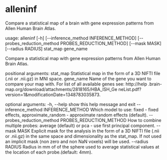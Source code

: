 alleninf
========

Compare a statistical map of a brain with gene expression patterns from Allen Human Brain Atlas.


usage: alleninf [-h] [--inference_method INFERENCE_METHOD]
                [--probes_reduction_method PROBES_REDUCTION_METHOD]
                [--mask MASK] [--radius RADIUS]
                stat_map gene_name

Compare a statistical map with gene expression patterns from Allen Human Brain
Atlas.

positional arguments:
  stat_map              Statistical map in the form of a 3D NIFTI file (.nii
                        or .nii.gz) in MNI space.
  gene_name             Name of the gene you want to compare your map with.
                        For list of all available genes see: http://help
                        .brain-map.org/download/attachments/2818165/HBA_ISH_Ge
                        neList.pdf?version=1&modificationDate=1348783035873.

optional arguments:
  -h, --help            show this help message and exit
  --inference_method INFERENCE_METHOD
                        Which model to use: fixed - fixed effects,
                        approximate_random - approximate random effects
                        (default).
  --probes_reduction_method PROBES_REDUCTION_METHOD
                        How to combine multiple probes: average (default) or
                        pca - use first principal component.
  --mask MASK           Explicit mask for the analysis in the form of a 3D
                        NIFTI file (.nii or .nii.gz) in the same space and
                        dimensionality as the stat_map. If not used an
                        implicit mask (non zero and non NaN voxels) will be
                        used.
  --radius RADIUS       Radius in mm of of the sphere used to average
                        statistical values at the location of each
                        probe.(default: 4mm).


